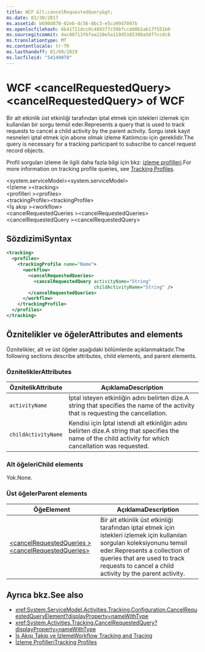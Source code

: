 ```yaml
---
title: WCF &lt;cancelRequestedQuery&gt;
ms.date: 03/30/2017
ms.assetid: b690d870-02eb-4c56-8bc3-e5ca99d7097b
ms.openlocfilehash: 6b41721dcc0c489377c59bfccdd0b1a617f551b0
ms.sourcegitcommit: 4ac80713f6faa220e5a119d5165308a58f7ccdc8
ms.translationtype: MT
ms.contentlocale: tr-TR
ms.lasthandoff: 01/09/2019
ms.locfileid: "54149078"
---
```

# <a name="ltcancelrequestedquerygt-of-wcf"></a><span data-ttu-id="67f34-102">WCF &lt;cancelRequestedQuery&gt;</span><span class="sxs-lookup"><span data-stu-id="67f34-102">&lt;cancelRequestedQuery&gt; of WCF</span></span>

<span data-ttu-id="67f34-103">Bir alt etkinlik üst etkinliği tarafından iptal etmek için istekleri izlemek için kullanılan bir sorgu temsil eder.</span><span class="sxs-lookup"><span data-stu-id="67f34-103">Represents a query that is used to track requests to cancel a child activity by the parent activity.</span></span> <span data-ttu-id="67f34-104">Sorgu istek kayıt nesneleri iptal etmek için abone olmak izleme Katılımcısı için gereklidir.</span><span class="sxs-lookup"><span data-stu-id="67f34-104">The query is necessary for a tracking participant to subscribe to cancel request record objects.</span></span>  
  
<span data-ttu-id="67f34-105">Profil sorguları izleme ile ilgili daha fazla bilgi için bkz: [izleme profilleri](../../../../../docs/framework/windows-workflow-foundation/tracking-profiles.md).</span><span class="sxs-lookup"><span data-stu-id="67f34-105">For more information on tracking profile queries, see [Tracking Profiles](../../../../../docs/framework/windows-workflow-foundation/tracking-profiles.md).</span></span>
  
<span data-ttu-id="67f34-106">\<system.serviceModel></span><span class="sxs-lookup"><span data-stu-id="67f34-106">\<system.serviceModel></span></span>  
<span data-ttu-id="67f34-107">\<İzleme ></span><span class="sxs-lookup"><span data-stu-id="67f34-107">\<tracking></span></span>  
<span data-ttu-id="67f34-108">\<profilleri ></span><span class="sxs-lookup"><span data-stu-id="67f34-108">\<profiles></span></span>  
<span data-ttu-id="67f34-109">\<trackingProfile></span><span class="sxs-lookup"><span data-stu-id="67f34-109">\<trackingProfile></span></span>  
<span data-ttu-id="67f34-110">\<İş akışı ></span><span class="sxs-lookup"><span data-stu-id="67f34-110">\<workflow></span></span>  
<span data-ttu-id="67f34-111">\<cancelRequestedQueries ></span><span class="sxs-lookup"><span data-stu-id="67f34-111">\<cancelRequestedQueries></span></span>  
<span data-ttu-id="67f34-112">\<cancelRequestedQuery ></span><span class="sxs-lookup"><span data-stu-id="67f34-112">\<cancelRequestedQuery></span></span>  
  
## <a name="syntax"></a><span data-ttu-id="67f34-113">Sözdizimi</span><span class="sxs-lookup"><span data-stu-id="67f34-113">Syntax</span></span>  
  
```xml  
<tracking>
  <profiles>
    <trackingProfile name="Name">
      <workflow>
        <cancelRequestedQueries>
          <cancelRequestedQuery activityName="String"
                                childActivityName="String" />
        </cancelRequestedQueries>
      </workflow>
    </trackingProfile>
  </profiles>
</tracking>
```  
  
## <a name="attributes-and-elements"></a><span data-ttu-id="67f34-114">Öznitelikler ve öğeler</span><span class="sxs-lookup"><span data-stu-id="67f34-114">Attributes and elements</span></span>

<span data-ttu-id="67f34-115">Öznitelikler, alt ve üst öğeler aşağıdaki bölümlerde açıklanmaktadır.</span><span class="sxs-lookup"><span data-stu-id="67f34-115">The following sections describe attributes, child elements, and parent elements.</span></span>

### <a name="attributes"></a><span data-ttu-id="67f34-116">Öznitelikler</span><span class="sxs-lookup"><span data-stu-id="67f34-116">Attributes</span></span>  
  
|<span data-ttu-id="67f34-117">Öznitelik</span><span class="sxs-lookup"><span data-stu-id="67f34-117">Attribute</span></span>|<span data-ttu-id="67f34-118">Açıklama</span><span class="sxs-lookup"><span data-stu-id="67f34-118">Description</span></span>|  
|---------------|-----------------|  
|`activityName`|<span data-ttu-id="67f34-119">İptal isteyen etkinliğin adını belirten dize.</span><span class="sxs-lookup"><span data-stu-id="67f34-119">A string that specifies the name of the activity that is requesting the cancellation.</span></span>|  
|`childActivityName`|<span data-ttu-id="67f34-120">Kendisi için İptal istendi alt etkinliğin adını belirten dize.</span><span class="sxs-lookup"><span data-stu-id="67f34-120">A string that specifies the name of the child activity for which cancellation was requested.</span></span>|  
  
### <a name="child-elements"></a><span data-ttu-id="67f34-121">Alt öğeleri</span><span class="sxs-lookup"><span data-stu-id="67f34-121">Child elements</span></span>

<span data-ttu-id="67f34-122">Yok.</span><span class="sxs-lookup"><span data-stu-id="67f34-122">None.</span></span>
  
### <a name="parent-elements"></a><span data-ttu-id="67f34-123">Üst öğeler</span><span class="sxs-lookup"><span data-stu-id="67f34-123">Parent elements</span></span>
  
|<span data-ttu-id="67f34-124">Öğe</span><span class="sxs-lookup"><span data-stu-id="67f34-124">Element</span></span>|<span data-ttu-id="67f34-125">Açıklama</span><span class="sxs-lookup"><span data-stu-id="67f34-125">Description</span></span>|  
|-------------|-----------------|  
|[<span data-ttu-id="67f34-126">\<cancelRequestedQueries ></span><span class="sxs-lookup"><span data-stu-id="67f34-126">\<cancelRequestedQueries></span></span>](cancelrequestedqueries-of-wcf.md)|<span data-ttu-id="67f34-127">Bir alt etkinlik üst etkinliği tarafından iptal etmek için istekleri izlemek için kullanılan sorguları koleksiyonunu temsil eder.</span><span class="sxs-lookup"><span data-stu-id="67f34-127">Represents a collection of queries that are used to track requests to cancel a child activity by the parent activity.</span></span>|  
  
## <a name="see-also"></a><span data-ttu-id="67f34-128">Ayrıca bkz.</span><span class="sxs-lookup"><span data-stu-id="67f34-128">See also</span></span>  

- <xref:System.ServiceModel.Activities.Tracking.Configuration.CancelRequestedQueryElement?displayProperty=nameWithType>
- <xref:System.Activities.Tracking.CancelRequestedQuery?displayProperty=nameWithType>
- [<span data-ttu-id="67f34-129">İş Akışı Takip ve İzleme</span><span class="sxs-lookup"><span data-stu-id="67f34-129">Workflow Tracking and Tracing</span></span>](../../../../../docs/framework/windows-workflow-foundation/workflow-tracking-and-tracing.md)
- [<span data-ttu-id="67f34-130">İzleme Profilleri</span><span class="sxs-lookup"><span data-stu-id="67f34-130">Tracking Profiles</span></span>](../../../../../docs/framework/windows-workflow-foundation/tracking-profiles.md)
